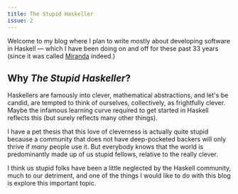 ```yaml
---
title: The Stupid Haskeller
issue: 2
---
```


Welcome to my blog where I plan to write mostly about developing software in
Haskell &mdash; which I have been doing on and off for these past 33 years
(since it was called
[Miranda](https://en.wikipedia.org/wiki/Miranda_(programming_language)) indeed.)


## Why <i>The Stupid Haskeller</i>?

Haskellers are famously into clever, mathematical abstractions, and let's be
candid, are tempted to think of ourselves, collectively, as frightfully
clever. Maybe the infamous learning curve required to get started in
Haskell reflects this (but surely reflects many other things).

I have a pet thesis that this love of cleverness is actually quite stupid
because a community that does not have deep-pocketed backers will only thrive if
_many_ people use it. But everybody knows that the world is predominantly made
up of us stupid fellows, relative to the really clever.

I think us stupid folks have been a little neglected by the Haskell community,
much to our detriment, and one of the things I would like to do with this blog
is explore this important topic.
